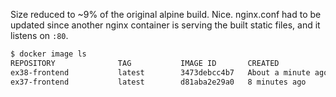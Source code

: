 Size reduced to ~9% of the original alpine build. Nice. nginx.conf had to be updated since another nginx container is serving the built static files, and it listens on `:80`.

```sh
$ docker image ls
REPOSITORY              TAG           IMAGE ID       CREATED              SIZE
ex38-frontend           latest        3473debcc4b7   About a minute ago   43.7MB
ex37-frontend           latest        d81aba2e29a0   8 minutes ago        479MB
```
